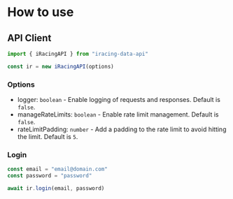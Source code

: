 # How to use

## API Client

```ts
import { iRacingAPI } from "iracing-data-api"

const ir = new iRacingAPI(options)
```

### Options

- logger: `boolean` - Enable logging of requests and responses. Default is `false`.
- manageRateLimits: `boolean` - Enable rate limit management. Default is `false`.
- rateLimitPadding: `number` - Add a padding to the rate limit to avoid hitting the limit. Default is `5`.

### Login

```ts
const email = "email@domain.com"
const password = "password"

await ir.login(email, password)
```
